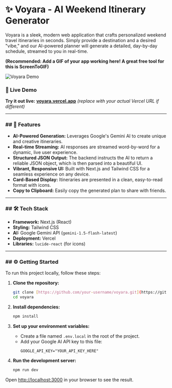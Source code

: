 # ✨ Voyara - AI Weekend Itinerary Generator

Voyara is a sleek, modern web application that crafts personalized weekend travel itineraries in seconds. Simply provide a destination and a desired "vibe," and our AI-powered planner will generate a detailed, day-by-day schedule, streamed to you in real-time.

**(Recommended: Add a GIF of your app working here! A great free tool for this is ScreenToGIF)**

![Voyara Demo](https://user-images.githubusercontent.com/your-username/your-repo/your-gif.gif) 

### 🚀 Live Demo

**Try it out live:** [**voyara.vercel.app**](https://voyara.vercel.app) *(replace with your actual Vercel URL if different)*

---

### ## 🌟 Features

- **AI-Powered Generation:** Leverages Google's Gemini AI to create unique and creative itineraries.
- **Real-time Streaming:** AI responses are streamed word-by-word for a dynamic, live user experience.
- **Structured JSON Output:** The backend instructs the AI to return a reliable JSON object, which is then parsed into a beautiful UI.
- **Vibrant, Responsive UI:** Built with Next.js and Tailwind CSS for a seamless experience on any device.
- **Card-Based Display:** Itineraries are presented in a clean, easy-to-read format with icons.
- **Copy to Clipboard:** Easily copy the generated plan to share with friends.

---

### ## 🛠️ Tech Stack

- **Framework:** Next.js (React)
- **Styling:** Tailwind CSS
- **AI:** Google Gemini API (`gemini-1.5-flash-latest`)
- **Deployment:** Vercel
- **Libraries:** `lucide-react` (for icons)

---

### ## ⚙️ Getting Started

To run this project locally, follow these steps:

1.  **Clone the repository:**
    ```bash
    git clone [https://github.com/your-username/voyara.git](https://github.com/your-username/voyara.git)
    cd voyara
    ```

2.  **Install dependencies:**
    ```bash
    npm install
    ```

3.  **Set up your environment variables:**
    - Create a file named `.env.local` in the root of the project.
    - Add your Google AI API key to this file:
      ```
      GOOGLE_API_KEY="YOUR_API_KEY_HERE"
      ```

4.  **Run the development server:**
    ```bash
    npm run dev
    ```

Open [http://localhost:3000](http://localhost:3000) in your browser to see the result.
